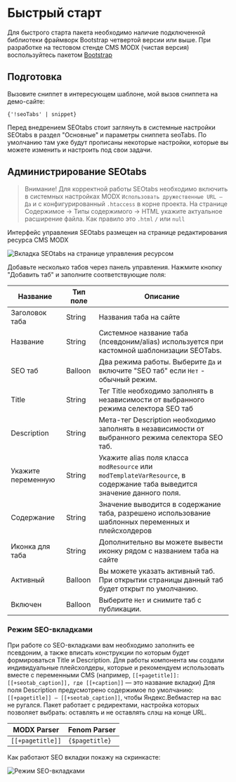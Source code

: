 # Быстрый старт

Для быстрого старта пакета необходимо наличие подключенной библиотеки фраймворк Bootstrap четвертой версии или выше. При разработке на тестовом стенде CMS MODX (чистая версия) воспользуйтесь пакетом [Bootstrap](https://modstore.pro/packages/sites-themes/theme.bootstrap)

## Подготовка

Вызовите сниппет в интересующем шаблоне, мой вызов сниппета на демо-сайте:

```fenom
{'!seoTabs' | snippet}
```

Перед внедрением SEOtabs стоит заглянуть в системные настройки SEOtabs в раздел "Основные" и параметры сниппета seoTabs. По умолчанию там уже будут прописаны некоторые настройки, которые вы можете изменить и настроить под свои задачи.

## Администрирование SEOtabs

> Внимание! Для корректной работы SEOtabs необходимо включить в системных настройках MODX `Использовать дружественные URL — Да` и с конфигурированный `.htaccess` в корне проекта. На странице Содержимое -> Типы содержимого -> HTML укажите актуальное расширение файла. Как правило это `.html` `/` или `null`

Интерфейс управления SEOtabs размещен на странице редактирования ресурса CMS MODX

![Вкладка SEOtabs на странице управления ресурсом](https://file.modx.pro/files/b/2/e/b2e64ffe3bdf630fd48bce205b8fb223.png)

Добавьте несколько табов через панель управления. Нажмите кнопку "Добавить таб" и заполните соответствующие поля:

Название|Тип поле|Описание
--- | --- | --- |
Заголовок таба | String | Названия таба на сайте
Название | String | Системное название таба (псевдоним/alias) используется при кастомной шаблонизации SEOTabs.
SEO таб | Balloon | Два режима работы. Выберите `Да` и включите "SEO таб" если `Нет` - обычный режим.
Title | String | Тег Title необходимо заполнять в независимости от выбранного режима селектора SEO таб
Description | String | Мета-тег Description необходимо заполнять в независимости от выбранного режима селектора SEO таб.
Укажите переменную | String | Укажите alias поля класса `modResource` или `modTemplateVarResource`, в содержание таба выведится значение данного поля.
Содержание | String | Значение выводится в содержание таба, разрешено использование шаблонных переменных и плейсхолдеров
Иконка для таба | String | Дополнительно вы можете вывести иконку рядом с названием таба на сайте
Активный | Balloon | Вы можете указать активный таб. При открытии страницы данный таб будет открыт по умолчанию.
Включен | Balloon | Выберите `Нет` и снимите таб с публикации.

### Режим SEO-вкладками

При работе со SEO-вкладками вам необходимо заполнить ее псевдоним, а также вписать конструкции по которым будет формироваться Title и Description. Для работы компонента мы создали индивидуальные плейсхолдеры, которые и рекомендуем использовать вместе с переменными CMS (например, `[[+pagetitle]]: [[+seotab_caption]], где [[+caption]]` — это название вкладки)
Для поля Description предусмотрено содержимое по умолчанию: `[[+pagetitle]] — [[+seotab_caption]]`, чтобы Яндекс.Вебмастер на вас не ругался.
Пакет работает с редиректами, настройка которых позволяет выбрать: оставлять и не оставлять слэш на конце URL.

| MODX Parser | Fenom Parser |
--- | ---
`[[+pagetitle]]` | `{$pagetitle}`

Как работают SEO вкладки покажу на скринкасте:

![Режим SEO-вкладками](https://file.modx.pro/files/6/4/d/64d6c9cad5fcabc9463dcd7a74a78c0c.gif)
